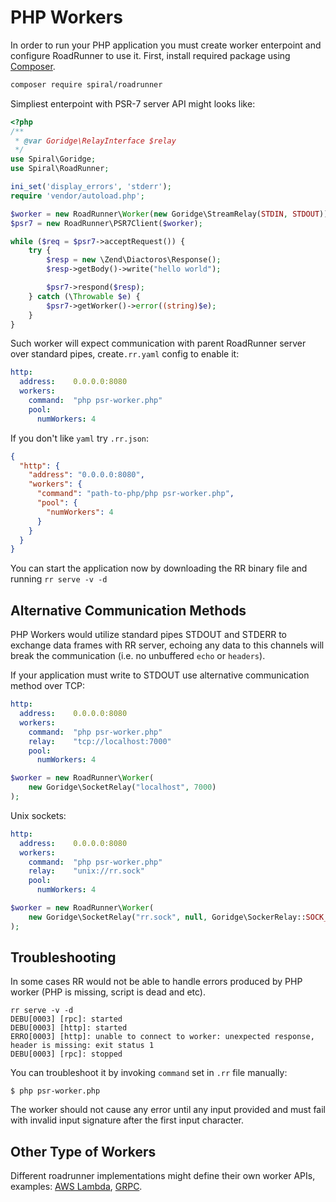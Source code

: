 # PHP Workers
In order to run your PHP application you must create worker enterpoint and configure RoadRunner to use it. First, install required package using [Composer](https://getcomposer.org/).

```bash
composer require spiral/roadrunner
```

Simpliest enterpoint with PSR-7 server API might looks like:

```php
<?php
/**
 * @var Goridge\RelayInterface $relay
 */
use Spiral\Goridge;
use Spiral\RoadRunner;

ini_set('display_errors', 'stderr');
require 'vendor/autoload.php';

$worker = new RoadRunner\Worker(new Goridge\StreamRelay(STDIN, STDOUT));
$psr7 = new RoadRunner\PSR7Client($worker);

while ($req = $psr7->acceptRequest()) {
    try {
        $resp = new \Zend\Diactoros\Response();
        $resp->getBody()->write("hello world");

        $psr7->respond($resp);
    } catch (\Throwable $e) {
        $psr7->getWorker()->error((string)$e);
    }
}
```

Such worker will expect communication with parent RoadRunner server over standard pipes, create`.rr.yaml` config to enable it:

```yaml
http:
  address:    0.0.0.0:8080
  workers:
    command:  "php psr-worker.php"
    pool:
      numWorkers: 4
```

If you don't like `yaml` try `.rr.json`:

```json
{
  "http": {
    "address": "0.0.0.0:8080",
    "workers": {
      "command": "path-to-php/php psr-worker.php",
      "pool": {
        "numWorkers": 4
      }
    }
  }
}
```

You can start the application now by downloading the RR binary file and running `rr serve -v -d`

## Alternative Communication Methods
PHP Workers would utilize standard pipes STDOUT and STDERR to exchange data frames with RR server, echoing any data to this channels will break the communication (i.e. no unbuffered `echo` or `headers`).

If your application must write to STDOUT use alternative communication method over TCP:

```yaml
http:
  address:    0.0.0.0:8080
  workers:
    command:  "php psr-worker.php"
    relay:    "tcp://localhost:7000"
    pool:
      numWorkers: 4
```

```php
$worker = new RoadRunner\Worker(
    new Goridge\SocketRelay("localhost", 7000)
);
```

Unix sockets:

```yaml
http:
  address:    0.0.0.0:8080
  workers:
    command:  "php psr-worker.php"
    relay:    "unix://rr.sock"
    pool:
      numWorkers: 4
```

```php
$worker = new RoadRunner\Worker(
    new Goridge\SocketRelay("rr.sock", null, Goridge\SockerRelay::SOCK_UNIX)
);
```

## Troubleshooting
In some cases RR would not be able to handle errors produced by PHP worker (PHP is missing, script is dead and etc).

```
rr serve -v -d
DEBU[0003] [rpc]: started
DEBU[0003] [http]: started
ERRO[0003] [http]: unable to connect to worker: unexpected response, header is missing: exit status 1
DEBU[0003] [rpc]: stopped
```

You can troubleshoot it by invoking `command` set in `.rr` file manually:

```
$ php psr-worker.php
```

The worker should not cause any error until any input provided and must fail with invalid input signature after the first input character.

## Other Type of Workers
Different roadrunner implementations might define their own worker APIs, examples: [AWS Lambda](https://github.com/spiral/roadrunner/wiki/AWS-Lambda), [GRPC](https://github.com/spiral/php-grpc).